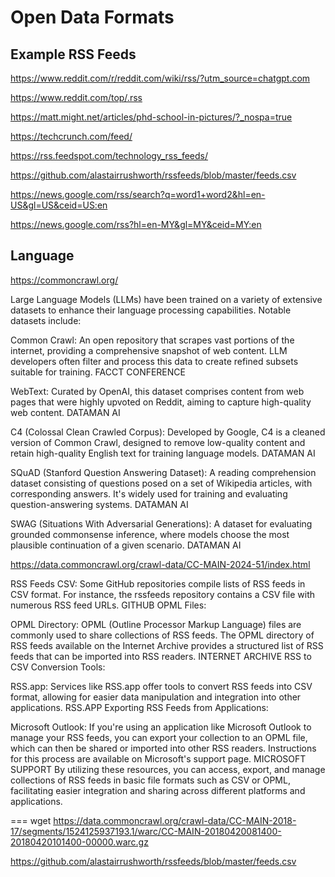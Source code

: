 # Open Data Formats

## Example RSS Feeds

https://www.reddit.com/r/reddit.com/wiki/rss/?utm_source=chatgpt.com

https://www.reddit.com/top/.rss



https://matt.might.net/articles/phd-school-in-pictures/?_nospa=true

https://techcrunch.com/feed/

https://rss.feedspot.com/technology_rss_feeds/

https://github.com/alastairrushworth/rssfeeds/blob/master/feeds.csv

https://news.google.com/rss/search?q=word1+word2&hl=en-US&gl=US&ceid=US:en

https://news.google.com/rss?hl=en-MY&gl=MY&ceid=MY:en

## Language

https://commoncrawl.org/

Large Language Models (LLMs) have been trained on a variety of extensive datasets to enhance their language processing capabilities. Notable datasets include:

Common Crawl: An open repository that scrapes vast portions of the internet, providing a comprehensive snapshot of web content. LLM developers often filter and process this data to create refined subsets suitable for training.
FACCT CONFERENCE

WebText: Curated by OpenAI, this dataset comprises content from web pages that were highly upvoted on Reddit, aiming to capture high-quality web content.
DATAMAN AI

C4 (Colossal Clean Crawled Corpus): Developed by Google, C4 is a cleaned version of Common Crawl, designed to remove low-quality content and retain high-quality English text for training language models.
DATAMAN AI

SQuAD (Stanford Question Answering Dataset): A reading comprehension dataset consisting of questions posed on a set of Wikipedia articles, with corresponding answers. It's widely used for training and evaluating question-answering systems.
DATAMAN AI

SWAG (Situations With Adversarial Generations): A dataset for evaluating grounded commonsense inference, where models choose the most plausible continuation of a given scenario.
DATAMAN AI

https://data.commoncrawl.org/crawl-data/CC-MAIN-2024-51/index.html

RSS Feeds CSV: Some GitHub repositories compile lists of RSS feeds in CSV format. For instance, the rssfeeds repository contains a CSV file with numerous RSS feed URLs.
GITHUB
OPML Files:

OPML Directory: OPML (Outline Processor Markup Language) files are commonly used to share collections of RSS feeds. The OPML directory of RSS feeds available on the Internet Archive provides a structured list of RSS feeds that can be imported into RSS readers.
INTERNET ARCHIVE
RSS to CSV Conversion Tools:

RSS.app: Services like RSS.app offer tools to convert RSS feeds into CSV format, allowing for easier data manipulation and integration into other applications.
RSS.APP
Exporting RSS Feeds from Applications:

Microsoft Outlook: If you're using an application like Microsoft Outlook to manage your RSS feeds, you can export your collection to an OPML file, which can then be shared or imported into other RSS readers. Instructions for this process are available on Microsoft's support page.
MICROSOFT SUPPORT
By utilizing these resources, you can access, export, and manage collections of RSS feeds in basic file formats such as CSV or OPML, facilitating easier integration and sharing across different platforms and applications.


===
wget https://data.commoncrawl.org/crawl-data/CC-MAIN-2018-17/segments/1524125937193.1/warc/CC-MAIN-20180420081400-20180420101400-00000.warc.gz

https://github.com/alastairrushworth/rssfeeds/blob/master/feeds.csv

